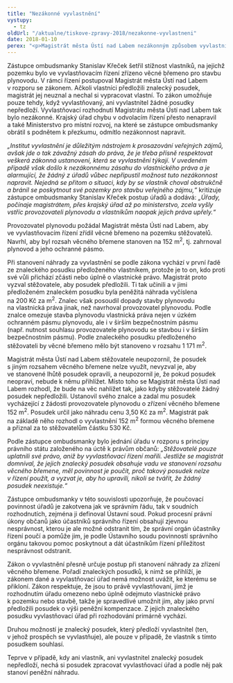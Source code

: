 ```yaml
---
title: "Nezákonné vyvlastnění"
vystupy:
  - tz
oldUrl: "/aktualne/tiskove-zpravy-2018/nezakonne-vyvlastneni"
date: 2018-01-10
perex: "<p>Magistrát města Ústí nad Labem nezákonným způsobem vyvlastnil kvůli plynovodu část pozemku a vlastníkům za to přiznal 530 Kč – přibližně šedesátkrát méně, než mohli podle svého znaleckého posudku obdržet. Chybu magistrátu nenapravil ani krajský úřad v odvolacím řízení a právo vlastníkům pozemku upřelo i Ministerstvo pro místní rozvoj. Takové jednání úřadů je v rozporu s principy právního státu založeného na úctě k právům občanů.</p>"
---
```


<!-- imported from the old website -->

<p>Zástupce ombudsmanky Stanislav Křeček šetřil stížnost vlastníků, na jejichž pozemku bylo ve vyvlastňovacím řízení zřízeno věcné břemeno pro stavbu plynovodu. V rámci řízení postupoval Magistrát města Ústí nad Labem v rozporu se zákonem. Ačkoli vlastníci předložili znalecký posudek, magistrát jej neuznal a nechal si vypracovat vlastní. To zákon umožňuje pouze tehdy, když vyvlastňovaný, ani vyvlastnitel žádné posudky nepředloží. Vyvlastňovací rozhodnutí Magistrátu města Ústí nad Labem tak bylo nezákonné. Krajský úřad chybu v odvolacím řízení přesto nenapravil a také Ministerstvo pro místní rozvoj, na které se zástupce ombudsmanky obrátil s podnětem k přezkumu, odmítlo nezákonnost napravit. </p> <p><i>„Institut vyvlastnění je důležitým nástrojem k prosazování veřejných zájmů, avšak jde o tak závažný zásah do práva, že je třeba přísně respektovat veškerá zákonná ustanovení, která se vyvlastnění týkají. V uvedeném případě však došlo k nezákonnému zásahu do vlastnického práva a je alarmující, že žádný z úřadů vůbec nepřipustil možnost tuto nezákonnost napravit. Nejedná se přitom o situaci, kdy by se vlastník choval obstrukčně a bránil se poskytnout své pozemky pro stavbu veřejného zájmu,“</i> kritizuje zástupce ombudsmanky Stanislav Křeček postup úřadů a dodává: <i>„Úřady, počínaje magistrátem, přes krajský úřad až po ministerstvo, zcela vyšly vstříc provozovateli plynovodu a vlastníkům naopak jejich práva upřely.“</i></p> <p>Provozovatel plynovodu požádal Magistrát města Ústí nad Labem, aby ve vyvlastňovacím řízení zřídil věcné břemeno na pozemku stěžovatelů. Navrhl, aby byl rozsah věcného břemene stanoven na 152 m<sup>2</sup>, tj. zahrnoval plynovod a jeho ochranné pásmo. </p> <p>Při stanovení náhrady za vyvlastnění se podle zákona vychází v první řadě ze znaleckého posudku předloženého vlastníkem, protože je to on, kdo proti své vůli přichází zčásti nebo úplně o vlastnické právo. Magistrát proto vyzval stěžovatele, aby posudek předložili. Ti tak učinili a v jimi předloženém znaleckém posudku byla peněžitá náhrada vyčíslena na 200 Kč za m<sup>2</sup>. Znalec však posoudil dopady stavby plynovodu na vlastnická práva jinak, než navrhoval provozovatel plynovodu. Podle znalce omezuje stavba plynovodu vlastnická práva nejen v úzkém ochranném pásmu plynovodu, ale i v širším bezpečnostním pásmu (např. nutnost souhlasu provozovatele plynovodu se stavbou i v širším bezpečnostním pásmu). Podle znaleckého posudku předloženého stěžovateli by věcné břemeno mělo být stanoveno v rozsahu 1 171 m<sup>2</sup>.</p> <p>Magistrát města Ústí nad Labem stěžovatele neupozornil, že posudek s jiným rozsahem věcného břemene nelze využít, nevyzval je, aby ve stanovené lhůtě posudek opravili, a neupozornil je, že pokud posudek neopraví, nebude k němu přihlížet. Místo toho se Magistrát města Ústí nad Labem rozhodl, že bude na věc nahlížet tak, jako kdyby stěžovatelé žádný posudek nepředložili. Ustanovil svého znalce a zadal mu posudek vycházející z žádosti provozovatele plynovodu o zřízení věcného břemene 152 m<sup>2</sup>. Posudek určil jako náhradu cenu 3,50 Kč za m<sup>2</sup>. Magistrát pak na základě něho rozhodl o vyvlastnění 152 m<sup>2</sup> formou věcného břemene a přiznal za to stěžovatelům částku 530 Kč.</p> <p>Podle zástupce ombudsmanky bylo jednání úřadu v rozporu s principy právního státu založeného na úctě k právům občanů: <i>„Stěžovatelé pouze uplatnili své právo, aniž by vyvlastňovací řízení mařili. Jestliže se magistrát domníval, že jejich znalecký posudek obsahuje vadu ve stanovení rozsahu věcného břemene, měl povinnost je poučit, proč takový posudek nelze v řízení použít, a vyzvat je, aby ho upravili, nikoli se tvářit, že žádný posudek neexistuje.“ </i></p> <p>Zástupce ombudsmanky v této souvislosti upozorňuje, že poučovací povinnost úřadů je zakotvena jak ve správním řádu, tak v soudních rozhodnutích, zejména ji definoval Ústavní soud. Pokud procesní právní úkony občanů jako účastníků správního řízení obsahují zjevnou nesprávnost, kterou je ale možné odstranit tím, že správní orgán účastníky řízení poučí a pomůže jim, je podle Ústavního soudu povinností správního orgánu takovou pomoc poskytnout a dát účastníkům řízení příležitost nesprávnost odstranit.</p> <p>Zákon o vyvlastnění přesně určuje postup při stanovení náhrady za zřízení věcného břemene. Pořadí znaleckých posudků, k nimž se přihlíží, je zákonem dané a vyvlastňovací úřad nemá možnost uvážit, ke kterému se přikloní. Zákon respektuje, že jsou to právě vyvlastňovaní, jimž je rozhodnutím úřadu omezeno nebo úplně odejmuto vlastnické právo k pozemku nebo stavbě, takže je spravedlivé umožnit jim, aby jako první předložili posudek o výši peněžní kompenzace. Z jejich znaleckého posudku vyvlastňovací úřad při rozhodování primárně vychází.</p> <p>Druhou možností je znalecký posudek, který předloží vyvlastnitel (ten, v jehož prospěch se vyvlastňuje), ale pouze v případě, že vlastník s tímto posudkem souhlasí.</p> Teprve v případě, kdy ani vlastník, ani vyvlastnitel znalecký posudek nepředloží, nechá si posudek zpracovat vyvlastňovací úřad a podle něj pak stanoví peněžní náhradu.
